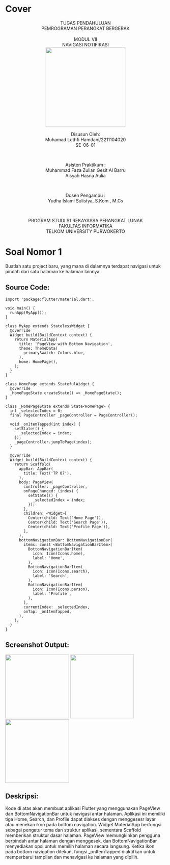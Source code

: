 # Cover #
<div align="center">
TUGAS PENDAHULUAN<br>
PEMROGRAMAN PERANGKAT BERGERAK <br>
<br>
MODUL VII <br>
NAVIGASI NOTIFIKASI <br>

<img src="https://lac.telkomuniversity.ac.id/wp-content/uploads/2021/01/cropped-1200px-Telkom_University_Logo.svg-270x270.png" width="250px">

<br>

Disusun Oleh: <br>
Muhamad Luthfi Hamdani/2211104020 <br>
SE-06-01 <br>

<br>

Asisten Praktikum : <br>
Muhammad Faza Zulian Gesit Al Barru <br>
Aisyah Hasna Aulia <br>

<br>

Dosen Pengampu : <br>
Yudha Islami Sulistya, S.Kom., M.Cs <br>

<br>

PROGRAM STUDI S1 REKAYASSA PERANGKAT LUNAK <br>
FAKULTAS INFORMATIKA <br> 
TELKOM UNIVERSITY PURWOKERTO <br>

</div>

# Soal Nomor 1
Buatlah satu project baru, yang mana di dalamnya terdapat navigasi untuk pindah 
dari satu halaman ke halaman lainnya.

## Source Code:
```
import 'package:flutter/material.dart';

void main() {
  runApp(MyApp());
}

class MyApp extends StatelessWidget {
  @override
  Widget build(BuildContext context) {
    return MaterialApp(
      title: 'PageView with Bottom Navigation',
      theme: ThemeData(
        primarySwatch: Colors.blue,
      ),
      home: HomePage(),
    );
  }
}

class HomePage extends StatefulWidget {
  @override
  _HomePageState createState() => _HomePageState();
}

class _HomePageState extends State<HomePage> {
  int _selectedIndex = 0;
  final PageController _pageController = PageController();

  void _onItemTapped(int index) {
    setState(() {
      _selectedIndex = index;
    });
    _pageController.jumpToPage(index);
  }

  @override
  Widget build(BuildContext context) {
    return Scaffold(
      appBar: AppBar(
        title: Text('TP 07'),
      ),
      body: PageView(
        controller: _pageController,
        onPageChanged: (index) {
          setState(() {
            _selectedIndex = index;
          });
        },
        children: <Widget>[
          Center(child: Text('Home Page')),
          Center(child: Text('Search Page')),
          Center(child: Text('Profile Page')),
        ],
      ),
      bottomNavigationBar: BottomNavigationBar(
        items: const <BottomNavigationBarItem>[
          BottomNavigationBarItem(
            icon: Icon(Icons.home),
            label: 'Home',
          ),
          BottomNavigationBarItem(
            icon: Icon(Icons.search),
            label: 'Search',
          ),
          BottomNavigationBarItem(
            icon: Icon(Icons.person),
            label: 'Profile',
          ),
        ],
        currentIndex: _selectedIndex,
        onTap: _onItemTapped,
      ),
    );
  }
}
```
## Screenshot Output:
<img src="../img/1.tp.png" width=200px>
<img src="../img/2.tp.png" width=200px>
<img src="../img/3.tp.png" width=200px>

## Deskripsi:
Kode di atas akan membuat aplikasi Flutter yang menggunakan PageView dan BottomNavigationBar untuk navigasi antar halaman. Aplikasi ini memiliki tiga Home, Search, dan Profile dapat diakses dengan menggesesr layar atau menekan ikon pada bottom navigation. Widget MaterialApp berfungsi sebagai pengatur tema dan struktur aplikasi, sementara Scaffold memberikan struktur dasar halaman. PageView memungkinkan pengguna berpindah antar halaman dengan menggesek, dan BottomNavigationBar menyediakan opsi untuk memilih halaman secara langsung. Ketika ikon pada bottom navigation ditekan, fungsi _onItemTapped diaktifkan untuk memperbarui tampilan dan menavigasi ke halaman yang dipilih. 
